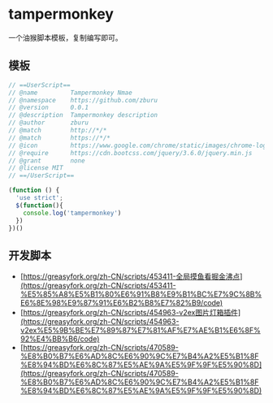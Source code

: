 # tampermonkey
一个油猴脚本模板，复制编写即可。

## 模板

```js
// ==UserScript==
// @name         Tampermonkey Nmae
// @namespace    https://github.com/zburu
// @version      0.0.1
// @description  Tampermonkey description
// @author       zburu
// @match        http://*/*
// @match        https://*/*
// @icon         https://www.google.com/chrome/static/images/chrome-logo-m100.svg
// @require      https://cdn.bootcss.com/jquery/3.6.0/jquery.min.js
// @grant        none
// @license MIT
// ==/UserScript==

(function () {
  'use strict';
  $(function(){
    console.log('tampermonkey')
  })
})()
```

## 开发脚本

- [https://greasyfork.org/zh-CN/scripts/453411-全局摸鱼看掘金沸点](https://greasyfork.org/zh-CN/scripts/453411-%E5%85%A8%E5%B1%80%E6%91%B8%E9%B1%BC%E7%9C%8B%E6%8E%98%E9%87%91%E6%B2%B8%E7%82%B9/code)
- [https://greasyfork.org/zh-CN/scripts/454963-v2ex图片灯箱插件](https://greasyfork.org/zh-CN/scripts/454963-v2ex%E5%9B%BE%E7%89%87%E7%81%AF%E7%AE%B1%E6%8F%92%E4%BB%B6/code)
- [https://greasyfork.org/zh-CN/scripts/470589-%E8%B0%B7%E6%AD%8C%E6%90%9C%E7%B4%A2%E5%B1%8F%E8%94%BD%E6%8C%87%E5%AE%9A%E5%9F%9F%E5%90%8D](https://greasyfork.org/zh-CN/scripts/470589-%E8%B0%B7%E6%AD%8C%E6%90%9C%E7%B4%A2%E5%B1%8F%E8%94%BD%E6%8C%87%E5%AE%9A%E5%9F%9F%E5%90%8D)
